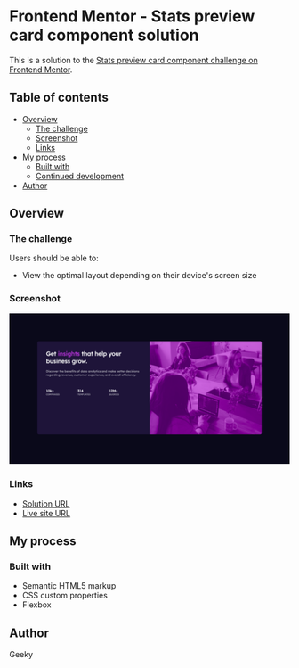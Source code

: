 # Frontend Mentor - Stats preview card component solution

This is a solution to the [Stats preview card component challenge on Frontend Mentor](https://www.frontendmentor.io/challenges/stats-preview-card-component-8JqbgoU62). 

## Table of contents

- [Overview](#overview)
  - [The challenge](#the-challenge)
  - [Screenshot](#screenshot)
  - [Links](#links)
- [My process](#my-process)
  - [Built with](#built-with)
  - [Continued development](#continued-development)
- [Author](#author)




## Overview

### The challenge

Users should be able to:

- View the optimal layout depending on their device's screen size

### Screenshot

![](./screenshot_desktop.png)


### Links

- [Solution URL](https://github.com/geeky-amat/stats-preview-card-component-main)
- [Live site URL](https://geeky-amat.github.io/stats-preview-card-component-main/)

## My process

### Built with

- Semantic HTML5 markup
- CSS custom properties
- Flexbox

## Author

Geeky



